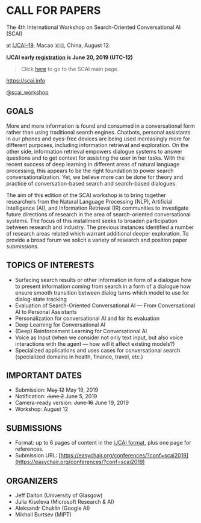 # CALL FOR PAPERS

The 4th International Workshop on Search-Oriented Conversational AI (SCAI)

at [IJCAI-19](https://www.ijcai19.org/workshops.html), Macao 🇲🇴, China, August 12.

**IJCAI early [registration](https://www.ijcai19.org/register.html) is June 20, 2019 (UTC-12)**

> Click [here](https://scai.info) to go to the SCAI main page.

<https://scai.info>

[@scai\_workshop](https://twitter.com/scai_workshop)


## GOALS
More and more information is found and consumed in a conversational form
rather than using traditional search engines. Chatbots, personal assistants
in our phones and eyes-free devices are being used increasingly more for
different purposes, including information retrieval and exploration. On the
other side, information retrieval empowers dialogue systems to answer
questions and to get context for assisting the user in her tasks.  With the
recent success of deep learning in different areas of natural language
processing, this appears to be the right foundation to power search
conversationalization. Yet, we believe more can be done for theory and
practice of conversation-based search and search-based dialogues.

The aim of this edition of the SCAI workshop is to bring together researchers
from the Natural Language Processing (NLP), Artificial Intelligence (AI),
and Information Retrieval (IR) communities to investigate future directions
of research in the area of search-oriented conversational systems.
The focus of this installment seeks to broaden participation between
research and industry. The previous instances identified a number
of research areas related which warrant additional deeper exploration.
To provide a broad forum we solicit a variety of research
and position paper submissions. 

## TOPICS OF INTERESTS
  * Surfacing search results or other information in form of a dialogue
	how to present information coming from search in a form of a dialogue
	how ensure smooth transition between dialog turns
	which model to use for dialog-state tracking
  * Evaluation of Search-Oriented Conversational AI — From
	Conversational AI to Personal Assistants
  * Personalization for conversational AI and for its evaluation
  * Deep Learning for Conversational AI
  * (Deep) Reinforcement Learning for Conversational AI
  * Voice as Input (when we consider not only text input, but also voice
	interactions with the agent — how will it affect existing models?)
  * Specialized applications and uses cases for conversational search
    (specialized domains in health, finance, travel, etc.)


## IMPORTANT DATES
  * Submission: ~~May 12~~  May 19, 2019
  * Notification: ~~June 2~~  June 5, 2019
  * Camera-ready version: ~~June 16~~  June 19, 2019
  * Workshop: August 12

## SUBMISSIONS
  * Format: up to 6 pages of content in the [IJCAI format](https://www.ijcai.org/authors_kit),
    plus one page for references.
  * Submission URL: [https://easychair.org/conferences/?conf=scai2019](https://easychair.org/conferences/?conf=scai2019)

## ORGANIZERS
  * Jeff Dalton (University of Glasgow)
  * Julia Kiseleva (Microsoft Research & AI)
  * Aleksandr Chuklin (Google AI)
  * Mikhail Burtsev (MIPT)
